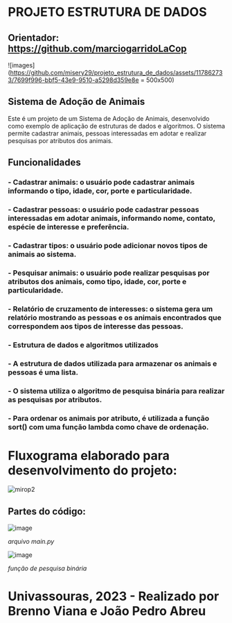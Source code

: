 # PROJETO ESTRUTURA DE DADOS
## Orientador: https://github.com/marciogarridoLaCop


![images](https://github.com/misery29/projeto_estrutura_de_dados/assets/117862733/7699f996-bbf5-43e9-9510-a5298d359e8e = 500x500)
<images width:2000px>

## Sistema de Adoção de Animais
Este é um projeto de um Sistema de Adoção de Animais, desenvolvido como exemplo de aplicação de estruturas de dados e algoritmos. O sistema permite cadastrar animais, pessoas interessadas em adotar e realizar pesquisas por atributos dos animais.

## Funcionalidades

### - Cadastrar animais: o usuário pode cadastrar animais informando o tipo, idade, cor, porte e particularidade.

### - Cadastrar pessoas: o usuário pode cadastrar pessoas interessadas em adotar animais, informando nome, contato, espécie de interesse e preferência.

### - Cadastrar tipos: o usuário pode adicionar novos tipos de animais ao sistema.

### - Pesquisar animais: o usuário pode realizar pesquisas por atributos dos animais, como tipo, idade, cor, porte e particularidade.

### - Relatório de cruzamento de interesses: o sistema gera um relatório mostrando as pessoas e os animais encontrados que correspondem aos tipos de interesse das pessoas.

### - Estrutura de dados e algoritmos utilizados

### - A estrutura de dados utilizada para armazenar os animais e pessoas é uma lista.

### - O sistema utiliza o algoritmo de pesquisa binária para realizar as pesquisas por atributos.

### - Para ordenar os animais por atributo, é utilizada a função sort() com uma função lambda como chave de ordenação.








# Fluxograma elaborado para desenvolvimento do projeto:
![mirop2](https://github.com/misery29/projeto_estrutura_de_dados/assets/117862733/03dd160f-d79d-4c0c-8ccf-7fc2e7fab879)




## Partes do código:
![image](https://github.com/misery29/projeto_estrutura_de_dados/assets/117862733/97a3531b-db7a-4953-98b4-31d997914895)

_arquivo main.py_





![image](https://github.com/misery29/projeto_estrutura_de_dados/assets/117862733/acaf1d25-013c-464e-92f3-04d70869aef4)

_função de pesquisa binária_





# Univassouras, 2023 - Realizado por Brenno Viana e João Pedro Abreu
